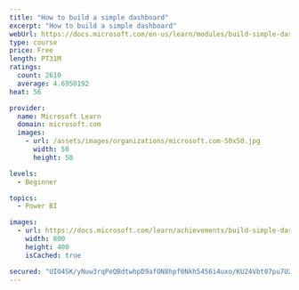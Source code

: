 ```yaml
---
title: "How to build a simple dashboard"
excerpt: "How to build a simple dashboard"
webUrl: https://docs.microsoft.com/en-us/learn/modules/build-simple-dashboard/
type: course
price: Free
length: PT31M
ratings:
  count: 2610
  average: 4.6950192
heat: 56

provider:
  name: Microsoft Learn
  domain: microsoft.com
  images:
    - url: /assets/images/organizations/microsoft.com-50x50.jpg
      width: 50
      height: 50

levels:
  - Beginner

topics:
  - Power BI

images:
  - url: https://docs.microsoft.com/learn/achievements/build-simple-dashboard-social.png
    width: 800
    height: 400
    isCached: true

secured: "UIO4SK/yNuw3rqPeQBdtwhpD9afON8hpf0Nkh5456i4uxo/KU24Vbt07pu7U2b1FwLZAG4D4Hd77CbiQrY7/HFOnNz5OVaLXWxRhsyyIAaOWM//ng2fY9LArhO4wyqW5+O9/FouI73v7ZN1u6aADQiTCkQ4tHZAJax8xsBhfTfsfgyggVPzH1EvVCQUEYcGzRAugV5WVARQ56/6B6a09EbljzY0wh/zOzkvHGDtChRCCkDA93X4dI7aBwH2ZuU/oRRJWhg2yTmC3EB4tGui/NqaAcuuuHXmJsAeO/1iEU6rV7Lb/g9z08ur1prTDwFXKNIsmogtwFxq6pw8ZTnA5yTyZO6gtWFo/R/pUCTXcoPn4JVBlcLfkE8ZTzlCfq+E+1ZAyzSrNBibM7fglSHeYQlw4lVWDAyCEb2b94hUNqzA=;SktNXCL8jSTp74dQQuRmDA=="
---
```


